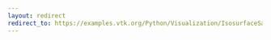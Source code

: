 ```yaml
---
layout: redirect
redirect_to: https://examples.vtk.org/Python/Visualization/IsosurfaceSampling/
---
```

